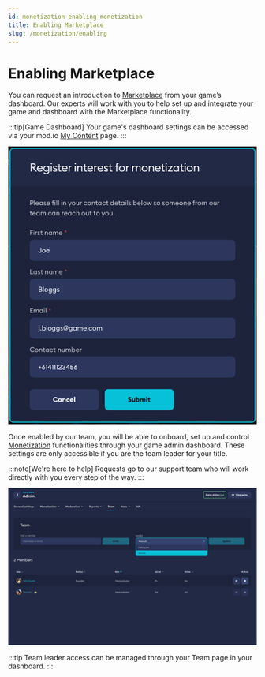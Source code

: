 ```yaml
---
id: monetization-enabling-monetization
title: Enabling Marketplace
slug: /monetization/enabling
---
```


# Enabling Marketplace

You can request an introduction to [Marketplace](/monetization/marketplace) from your game’s dashboard. Our experts will work with you to help set up and integrate your game and dashboard with the Marketplace functionality.

:::tip[Game Dashboard]
Your game's dashboard settings can be accessed via your mod.io [My Content](https://mod.io/content) page.
:::

![Register Your Interest FLow](img/register-your-interest.png)

Once enabled by our team, you will be able to onboard, set up and control [Monetization](/monetization) functionalities through your game admin dashboard. These settings are only accessible if you are the team leader for your title.

:::note[We're here to help]
Requests go to our support team who will work directly with you every step of the way.
:::

![Team Leader Flow](img/team-leader-access.png)

:::tip
Team leader access can be managed through your Team page in your dashboard.
:::